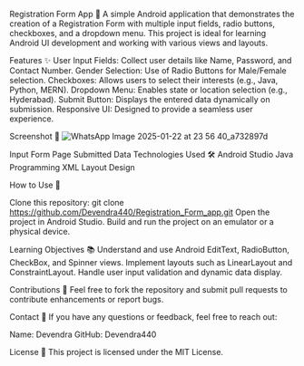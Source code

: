 Registration Form App 📱
A simple Android application that demonstrates the creation of a Registration Form with multiple input fields, radio buttons, checkboxes, and a dropdown menu. This project is ideal for learning Android UI development and working with various views and layouts.

Features ✨
User Input Fields: Collect user details like Name, Password, and Contact Number.
Gender Selection: Use of Radio Buttons for Male/Female selection.
Checkboxes: Allows users to select their interests (e.g., Java, Python, MERN).
Dropdown Menu: Enables state or location selection (e.g., Hyderabad).
Submit Button: Displays the entered data dynamically on submission.
Responsive UI: Designed to provide a seamless user experience.

Screenshot 📸
![WhatsApp Image 2025-01-22 at 23 56 40_a732897d](https://github.com/user-attachments/assets/5db46655-a2fc-41bb-8b69-da40615822d6)

Input Form Page	Submitted Data
Technologies Used 🛠️
Android Studio
Java Programming
XML Layout Design

How to Use 🚀

Clone this repository:
git clone https://github.com/Devendra440/Registration_Form_app.git
Open the project in Android Studio.
Build and run the project on an emulator or a physical device.

Learning Objectives 📚
Understand and use Android EditText, RadioButton, CheckBox, and Spinner views.
Implement layouts such as LinearLayout and ConstraintLayout.
Handle user input validation and dynamic data display.

Contributions 🤝
Feel free to fork the repository and submit pull requests to contribute enhancements or report bugs.

Contact 📧
If you have any questions or feedback, feel free to reach out:

Name: Devendra
GitHub: Devendra440

License 📜
This project is licensed under the MIT License.

